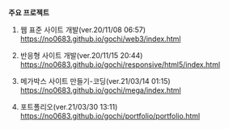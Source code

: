 <strong>주요 프로젝트</strong>

1. 웹 표준 사이트 개발(ver.20/11/08 06:57)<br>
https://no0683.github.io/gochi/web3/index.html

2. 반응형 사이트 개발(ver.20/11/15 20:44)<br>
https://no0683.github.io/gochi/responsive/html5/index.html

3. 메가박스 사이트 만들기-코딩(ver.21/03/14 01:15)<br>
https://no0683.github.io/gochi/mega/index.html

4. 포트폴리오(ver.21/03/30 13:11)<br>
https://no0683.github.io/gochi/portfolio/portfolio.html
